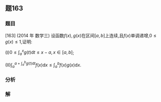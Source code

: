 ## 题163
### 题目
[163] (2014 年 数学三) 设函数$f( x) , g( x)$在区间$\lbrack  {a, b}\rbrack$上连续,且$f( x)$单调递增,$0 \leq  g( x)  \leq  1$,证明:

(I)$0 \leq  {\int }_{a}^{x}g( t) \mathrm{d}t \leq  x - a, x \in  \lbrack  {a, b}\rbrack$;

(II)${\int }_{a}^{a + {\int }_{a}^{b}g( t) \mathrm{d}t}f( x) \mathrm{d}x \leq  {\int }_{a}^{b}f( x) g( x) \mathrm{d}x$.
### 分析

### 解
